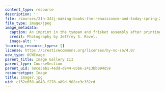 ```yaml
---
content_type: resource
description: ''
file: /courses/21h-343j-making-books-the-renaissance-and-today-spring-2016/c152e650a848f278a89d908ce3c332cd_Image7.jpg
file_type: image/jpeg
image_metadata:
  caption: An imprint in the tympan and frisket assembly after printing.
  credit: Photography by Jeffrey S. Ravel.
  image-alt: ''
learning_resource_types: []
license: https://creativecommons.org/licenses/by-nc-sa/4.0/
ocw_type: OCWImage
parent_title: Image Gallery III
parent_type: CourseSection
parent_uid: a8ce3ab1-4edd-d944-05b6-2413bb094d59
resourcetype: Image
title: Image7.jpg
uid: c152e650-a848-f278-a89d-908ce3c332cd
---
```

